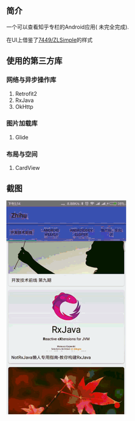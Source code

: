 

## 简介
一个可以查看知乎专栏的Android应用( 未完全完成).

在UI上借鉴了[7449/ZLSimple](https://github.com/7449/ZLSimple)的样式

## 使用的第三方库

### 网络与异步操作库
1. Retrofit2
2. RxJava
3. OkHttp

### 图片加载库
1. Glide

### 布局与空间
1. CardView

## 截图

 <img src="./screenshot.gif" width = "315" height = "560"  align=center />